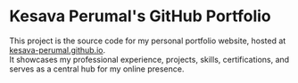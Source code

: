 # Kesava Perumal's GitHub Portfolio

This project is the source code for my personal portfolio website, hosted at [kesava-perumal.github.io](https://kesava-perumal.github.io/).  
It showcases my professional experience, projects, skills, certifications, and serves as a central hub for my online presence.
